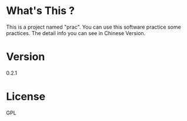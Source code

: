 # What's This ?
This is a project named "prac". You can use this software practice some practices. The detail info you can see in Chinese Version.

# Version
0.2.1

# License
GPL